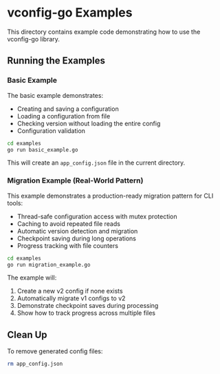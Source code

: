 # vconfig-go Examples

This directory contains example code demonstrating how to use the vconfig-go library.

## Running the Examples

### Basic Example

The basic example demonstrates:
- Creating and saving a configuration
- Loading a configuration from file
- Checking version without loading the entire config
- Configuration validation

```bash
cd examples
go run basic_example.go
```

This will create an `app_config.json` file in the current directory.

### Migration Example (Real-World Pattern)

This example demonstrates a production-ready migration pattern for CLI tools:
- Thread-safe configuration access with mutex protection
- Caching to avoid repeated file reads
- Automatic version detection and migration
- Checkpoint saving during long operations
- Progress tracking with file counters

```bash
cd examples
go run migration_example.go
```

The example will:
1. Create a new v2 config if none exists
2. Automatically migrate v1 configs to v2
3. Demonstrate checkpoint saves during processing
4. Show how to track progress across multiple files

## Clean Up

To remove generated config files:
```bash
rm app_config.json
```
